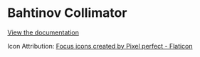 # Bahtinov Collimator
[View the documentation](https://github.com/insertnamehere1/Bahtinov-Collimator/blob/devV3/Resources/help.pdf)



Icon Attribution: 
<a href="https://www.flaticon.com/free-icons/focus" title="focus icons">Focus icons created by Pixel perfect - Flaticon</a>

